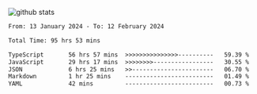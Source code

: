 
![github stats](https://github-readme-stats.vercel.app/api?username=realmahd1&show_icons=true&theme=codeSTACKr&hide_rank=true&count_private=true)

<!--START_SECTION:waka-->

```txt
From: 13 January 2024 - To: 12 February 2024

Total Time: 95 hrs 53 mins

TypeScript       56 hrs 57 mins  >>>>>>>>>>>>>>>----------   59.39 %
JavaScript       29 hrs 17 mins  >>>>>>>>-----------------   30.55 %
JSON             6 hrs 25 mins   >>-----------------------   06.70 %
Markdown         1 hr 25 mins    -------------------------   01.49 %
YAML             42 mins         -------------------------   00.73 %
```

<!--END_SECTION:waka-->
